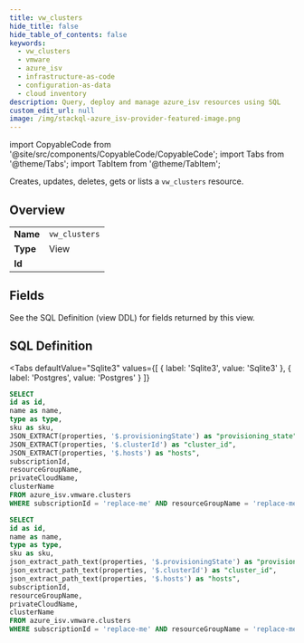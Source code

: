```yaml
--- 
title: vw_clusters
hide_title: false
hide_table_of_contents: false
keywords:
  - vw_clusters
  - vmware
  - azure_isv
  - infrastructure-as-code
  - configuration-as-data
  - cloud inventory
description: Query, deploy and manage azure_isv resources using SQL
custom_edit_url: null
image: /img/stackql-azure_isv-provider-featured-image.png
---
```


import CopyableCode from '@site/src/components/CopyableCode/CopyableCode';
import Tabs from '@theme/Tabs';
import TabItem from '@theme/TabItem';

Creates, updates, deletes, gets or lists a <code>vw_clusters</code> resource.

## Overview
<table><tbody>
<tr><td><b>Name</b></td><td><code>vw_clusters</code></td></tr>
<tr><td><b>Type</b></td><td>View</td></tr>
<tr><td><b>Id</b></td><td><CopyableCode code="azure_isv.vmware.vw_clusters" /></td></tr>
</tbody></table>

## Fields

See the SQL Definition (view DDL) for fields returned by this view.

## SQL Definition

<Tabs
defaultValue="Sqlite3"
values={[
{ label: 'Sqlite3', value: 'Sqlite3' },
{ label: 'Postgres', value: 'Postgres' }
]}
>
<TabItem value="Sqlite3">

```sql
SELECT
id as id,
name as name,
type as type,
sku as sku,
JSON_EXTRACT(properties, '$.provisioningState') as "provisioning_state",
JSON_EXTRACT(properties, '$.clusterId') as "cluster_id",
JSON_EXTRACT(properties, '$.hosts') as "hosts",
subscriptionId,
resourceGroupName,
privateCloudName,
clusterName
FROM azure_isv.vmware.clusters
WHERE subscriptionId = 'replace-me' AND resourceGroupName = 'replace-me' AND privateCloudName = 'replace-me';
```

</TabItem>
<TabItem value="Postgres">

```sql
SELECT
id as id,
name as name,
type as type,
sku as sku,
json_extract_path_text(properties, '$.provisioningState') as "provisioning_state",
json_extract_path_text(properties, '$.clusterId') as "cluster_id",
json_extract_path_text(properties, '$.hosts') as "hosts",
subscriptionId,
resourceGroupName,
privateCloudName,
clusterName
FROM azure_isv.vmware.clusters
WHERE subscriptionId = 'replace-me' AND resourceGroupName = 'replace-me' AND privateCloudName = 'replace-me';
```

</TabItem>
</Tabs>
